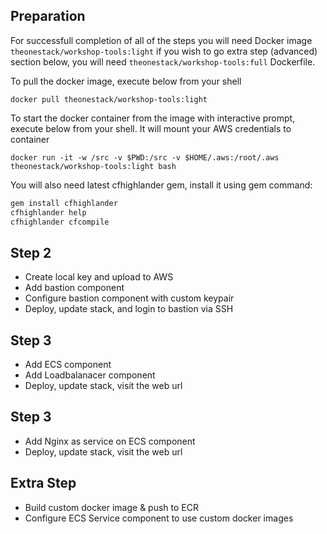 ## Preparation

For successfull completion of all of the steps you will need Docker
image `theonestack/workshop-tools:light` if you wish to go extra
step (advanced) section below, you will need `theonestack/workshop-tools:full`
Dockerfile.

To pull the docker image, execute below from your shell

```shell
docker pull theonestack/workshop-tools:light
```

To start the docker container from the image with interactive prompt,
execute below from your shell. It will mount your AWS credentials to container

```shell
docker run -it -w /src -v $PWD:/src -v $HOME/.aws:/root/.aws theonestack/workshop-tools:light bash
```

You will also need latest cfhighlander gem, install it using gem command:

```bash
gem install cfhighlander
cfhighlander help
cfhighlander cfcompile
```






## Step 2

- Create local key and upload to AWS
- Add bastion component
- Configure bastion component with custom keypair
- Deploy, update stack, and login to bastion via SSH

## Step 3

- Add ECS component
- Add Loadbalanacer component
- Deploy, update stack, visit the web url

## Step 3

- Add Nginx as service on ECS component
- Deploy, update stack, visit the web url

## Extra Step

- Build custom docker image & push to ECR
- Configure ECS Service component to use custom docker images
